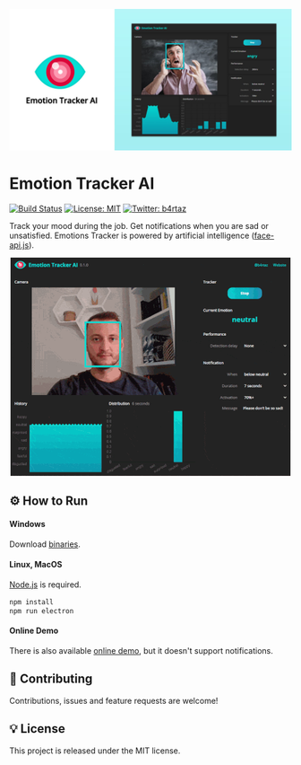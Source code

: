 ![Emotion Tracker AI](app/app-preview.jpg)

# Emotion Tracker AI

[![Build Status](https://travis-ci.org/b4rtaz/emotion-tracker.svg?branch=master)](https://travis-ci.org/b4rtaz/emotion-tracker) [![License: MIT](https://img.shields.io/github/license/mashape/apistatus.svg)](/LICENSE) [![Twitter: b4rtaz](https://img.shields.io/twitter/follow/b4rtaz.svg?style=social)](https://twitter.com/b4rtaz)

Track your mood during the job. Get notifications when you are sad or unsatisfied. Emotions Tracker is powered by artificial intelligence ([face-api.js](https://github.com/justadudewhohacks/face-api.js/)).

<p align="center"><img src="preview.gif" alt="Emotion Tracker Preview" /></p>

## ⚙️ How to Run

#### Windows

Download [binaries](https://github.com/b4rtaz/emotion-tracker/releases).

#### Linux, MacOS

[Node.js](https://nodejs.org/en/) is required.

```
npm install
npm run electron
```

#### Online Demo

There is also available [online demo](https://emotion-tracker.n4no.com/demo/), but it doesn't support notifications.

## 🤝 Contributing

Contributions, issues and feature requests are welcome!

## 💡 License

This project is released under the MIT license.
